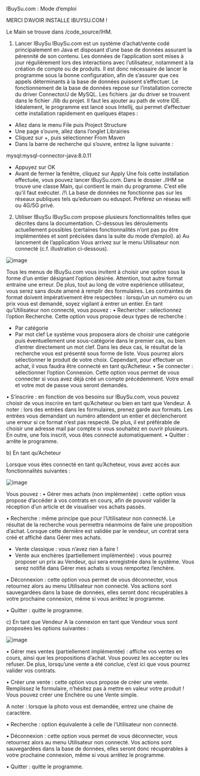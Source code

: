IBuySu.com : Mode d’emploi

MERCI D’AVOIR INSTALLE IBUYSU.COM !

Le Main se trouve dans /code_source/IHM.

1.	Lancer IBuySu
IBuySu.com est un système d’achat/vente codé principalement en Java et disposant d’une base de données assurant la pérennité de son contenu. Les données de l’application sont mises à jour régulièrement lors des interactions avec l’utilisateur, notamment à la création de compte ou de produits. Il est donc nécessaire de lancer le programme sous la bonne configuration, afin de s’assurer que ces appels déterminants à la base de données puissent s’effectuer. 
Le fonctionnement de la base de données repose sur l’installation correcte du driver Connector/J de MySQL. Les fichiers .jar du driver se trouvent dans le fichier ./lib du projet. Il faut les ajouter au path de votre IDE. Idéalement, le programme est lancé sous Intellij, qui permet d’effectuer cette installation rapidement en quelques étapes :
- Allez dans le menu File puis Project Structure
-	Une page s’ouvre, allez dans l’onglet Librairies
- Cliquez sur +, puis sélectionner From Maven
-	Dans la barre de recherche qui s’ouvre, entrez la ligne suivante : 

mysql:mysql-connector-java:8.0.11

-	Appuyez sur OK
-	Avant de fermer la fenêtre, cliquez sur Apply
Une fois cette installation effectuée, vous pouvez lancer IBuySu.com. Dans le dossier ./IHM se trouve une classe Main, qui contient le main du programme. C’est elle qu’il faut exécuter. 
/!\  La base de données ne fonctionne pas sur les réseaux publiques tels qu’eduroam ou eduspot. Préférez un réseau wifi ou 4G/5G privé.
2.	Utiliser IBuySu
IBuySu.com propose plusieurs fonctionnalités telles que décrites dans la documentation. Ci-dessous les déroulements actuellement possibles (certaines fonctionnalités n’ont pas pu être implémentées et sont précisées dans la suite du mode d’emploi). 
a)	Au lancement de l’application
Vous arrivez sur le menu Utilisateur non connecté (c.f. illustration ci-dessous). 

![image](https://user-images.githubusercontent.com/72083970/145729614-7600f41b-7719-45e8-8ab1-dfc0c97c6e6f.png)

 
Tous les menus de IBuySu.com vous invitent à choisir une option sous la forme d’un entier désignant l’option désirée. Attention, tout autre format entraine une erreur. 
De plus, tout au long de votre expérience utilisateur, vous serez sans doute amené à remplir des formulaires. Les contraintes de format doivent impérativement être respectées : lorsqu’un un numéro ou un prix vous est demandé, soyez vigilant à entrer un entier.
En tant qu’Utilisateur non connecté, vous pouvez :
•	Rechercher : sélectionnez l’option Recherche. Cette option vous propose deux types de recherche : 
- Par catégorie
- Par mot clef
Le système vous proposera alors de choisir une catégorie puis éventuellement une sous-catégorie dans le premier cas, ou bien d’entrer directement un mot clef. 
Dans les deux cas, le résultat de la recherche vous est présenté sous forme de liste. Vous pourrez alors sélectionner le produit de votre choix. Cependant, pour effectuer un achat, il vous faudra être connecté en tant qu’Acheteur. 
•	Se connecter : sélectionner l’option Connexion. Cette option vous permet de vous connecter si vous avez déjà créé un compte précédemment. Votre email et votre mot de passe vous seront demandés. 

•	S’inscrire : en fonction de vos besoins sur IBuySu.com, vous pouvez choisir de vous inscrire en tant qu’Acheteur ou bien en tant que Vendeur. 
A noter : lors des entrées dans les formulaires, prenez garde aux formats. Les entrées vous demandant un numéro attendent un entier et déclencheront une erreur si ce format n’est pas respecté. De plus, il est préférable de choisir une adresse mail par compte si vous souhaitez en ouvrir plusieurs. 
En outre, une fois inscrit, vous êtes connecté automatiquement.
•	Quitter : arrête le programme. 

b)	En tant qu’Acheteur

Lorsque vous êtes connecté en tant qu’Acheteur, vous avez accès aux fonctionnalités suivantes :

![image](https://user-images.githubusercontent.com/72083970/145729621-37024bdc-6543-4171-a778-84a6059f318d.png)

 
Vous pouvez : 
•	Gérer mes achats (non implémentée) : cette option vous propose d’accéder à vos contrats en cours, afin de pouvoir valider la réception d’un article et de visualiser vos achats passés. 

•	Recherche : même principe que pour l’Utilisateur non connecté. Le résultat de la recherche vous permettra néanmoins de faire une proposition d’achat. Lorsque cette dernière est validée par le vendeur, un contrat sera créé et affiché dans Gérer mes achats. 


- Vente classique : vous n’avez rien à faire !
- Vente aux enchères (partiellement implémentée) : vous pourrez proposer un prix au Vendeur, qui sera enregistrée dans le système. Vous serez notifié dans Gérer mes achats si vous remportez l’enchère. 

•	Déconnexion : cette option vous permet de vous déconnecter, vous retournez alors au menu Utilisateur non connecté. Vos actions sont sauvegardées dans la base de données, elles seront donc récupérables à votre prochaine connexion, même si vous arrêtez le programme. 

•	Quitter : quitte le programme. 


c)	En tant que Vendeur
A la connexion en tant que Vendeur vous sont proposées les options suivantes :

 ![image](https://user-images.githubusercontent.com/72083970/145729636-6ca8f34b-d0a2-467d-b24c-03d39fc38154.png)

•	Gérer mes ventes (partiellement implémentée) : affiche vos ventes en cours, ainsi que les propositions d’achat. Vous pouvez les accepter ou les refuser. De plus, lorsqu’une vente a été conclue, c’est ici que vous pourrez valider vos contrats. 

•	Créer une vente : cette option vous propose de créer une vente. Remplissez le formulaire, n’hésitez pas à mettre en valeur votre produit ! Vous pouvez créer une Enchère ou une Vente simple. 

A noter : lorsque la photo vous est demandée, entrez une chaine de caractère. 

•	Recherche : option équivalente à celle de l’Utilisateur non connecté.

•	Déconnexion : cette option vous permet de vous déconnecter, vous retournez alors au menu Utilisateur non connecté. Vos actions sont sauvegardées dans la base de données, elles seront donc récupérables à votre prochaine connexion, même si vous arrêtez le programme. 

•	Quitter : quitte le programme. 
